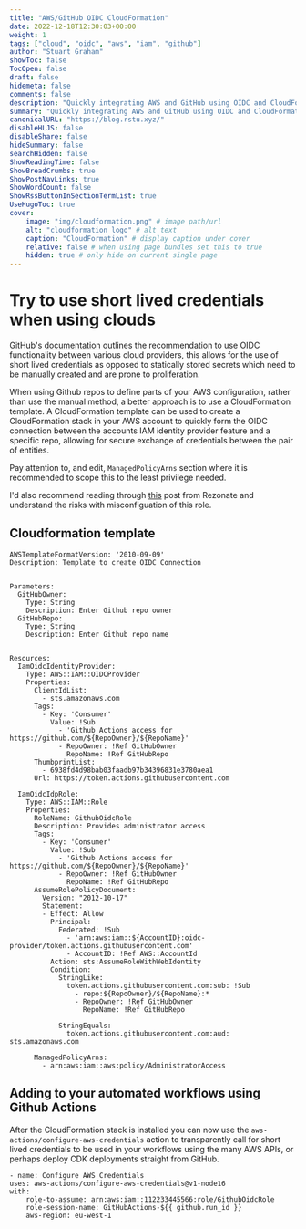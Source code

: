 ```yaml
---
title: "AWS/GitHub OIDC CloudFormation"
date: 2022-12-18T12:30:03+00:00
weight: 1
tags: ["cloud", "oidc", "aws", "iam", "github"]
author: "Stuart Graham"
showToc: false
TocOpen: false
draft: false
hidemeta: false
comments: false
description: "Quickly integrating AWS and GitHub using OIDC and CloudFormation"
summary: "Quickly integrating AWS and GitHub using OIDC and CloudFormation"
canonicalURL: "https://blog.rstu.xyz/"
disableHLJS: false
disableShare: false
hideSummary: false
searchHidden: false
ShowReadingTime: false
ShowBreadCrumbs: true
ShowPostNavLinks: true
ShowWordCount: false
ShowRssButtonInSectionTermList: true
UseHugoToc: true
cover:
    image: "img/cloudformation.png" # image path/url
    alt: "cloudformation logo" # alt text
    caption: "CloudFormation" # display caption under cover
    relative: false # when using page bundles set this to true
    hidden: true # only hide on current single page
---
```


# Try to use short lived credentials when using clouds
GitHub's [documentation](https://docs.github.com/en/actions/deployment/security-hardening-your-deployments/configuring-openid-connect-in-amazon-web-services) outlines the recommendation to use OIDC functionality between various cloud providers, this allows for the use of short lived credentials as opposed to statically stored secrets which need to be manually created and are prone to proliferation.

When using Github repos to define parts of your AWS configuration, rather than use the manual method, a better approach is to use a CloudFormation template. A CloudFormation template can be used to create a CloudFormation stack in your AWS account to quickly form the OIDC connection between the accounts IAM identity provider feature and a specific repo, allowing for secure exchange of credentials between the pair of entities.

Pay attention to, and edit, `ManagedPolicyArns` section where it is recommended to scope this to the least privilege needed.

I'd also recommend reading through [this](https://www.rezonate.io/blog/github-misconfigurations-put-gcp-aws-in-account-takeover-risk/) post from Rezonate and understand the risks with misconfiguation of this role.

## Cloudformation template

```
AWSTemplateFormatVersion: '2010-09-09'
Description: Template to create OIDC Connection


Parameters:
  GitHubOwner:
    Type: String
    Description: Enter Github repo owner
  GitHubRepo:
    Type: String
    Description: Enter Github repo name


Resources:
  IamOidcIdentityProvider:
    Type: AWS::IAM::OIDCProvider
    Properties: 
      ClientIdList: 
        - sts.amazonaws.com
      Tags: 
        - Key: 'Consumer'
          Value: !Sub
            - 'Github Actions access for https://github.com/${RepoOwner}/${RepoName}'
            - RepoOwner: !Ref GitHubOwner
              RepoName: !Ref GitHubRepo
      ThumbprintList: 
        - 6938fd4d98bab03faadb97b34396831e3780aea1
      Url: https://token.actions.githubusercontent.com

  IamOidcIdpRole:
    Type: AWS::IAM::Role
    Properties:
      RoleName: GithubOidcRole
      Description: Provides administrator access
      Tags: 
        - Key: 'Consumer'
          Value: !Sub
            - 'Github Actions access for https://github.com/${RepoOwner}/${RepoName}'
            - RepoOwner: !Ref GitHubOwner
              RepoName: !Ref GitHubRepo
      AssumeRolePolicyDocument:
        Version: "2012-10-17"
        Statement:
        - Effect: Allow
          Principal:
            Federated: !Sub
              - 'arn:aws:iam::${AccountID}:oidc-provider/token.actions.githubusercontent.com'
              - AccountID: !Ref AWS::AccountId 
          Action: sts:AssumeRoleWithWebIdentity
          Condition:
            StringLike:
              token.actions.githubusercontent.com:sub: !Sub
                - repo:${RepoOwner}/${RepoName}:*
                - RepoOwner: !Ref GitHubOwner
                  RepoName: !Ref GitHubRepo

            StringEquals:
              token.actions.githubusercontent.com:aud: sts.amazonaws.com

      ManagedPolicyArns:
        - arn:aws:iam::aws:policy/AdministratorAccess

```

## Adding to your automated workflows using Github Actions
After the CloudFormation stack is installed you can now use the `aws-actions/configure-aws-credentials` action to transparently call for short lived credentials to be used in your workflows using the many AWS APIs, or perhaps deploy CDK deployments straight from GitHub.

```
- name: Configure AWS Credentials
uses: aws-actions/configure-aws-credentials@v1-node16
with:
    role-to-assume: arn:aws:iam::112233445566:role/GithubOidcRole
    role-session-name: GitHubActions-${{ github.run_id }}
    aws-region: eu-west-1
```